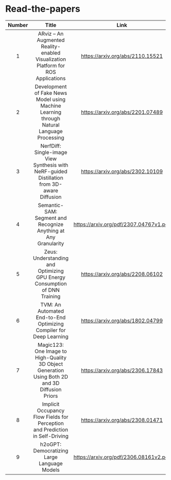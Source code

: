 # Read-the-papers

|Number|Title|Link|
|:---:|:---:|:---:|
|1|ARviz – An Augmented Reality-enabled Visualization Platform for ROS Applications|https://arxiv.org/abs/2110.15521|
|2|Development of Fake News Model using Machine Learning through Natural Language Processing|https://arxiv.org/abs/2201.07489|
|3|NerfDiff: Single-image View Synthesis with NeRF-guided Distillation from 3D-aware Diffusion|https://arxiv.org/abs/2302.10109|
|4|Semantic-SAM: Segment and Recognize Anything at Any Granularity|https://arxiv.org/pdf/2307.04767v1.pdf|
|5|Zeus: Understanding and Optimizing GPU Energy Consumption of DNN Training|https://arxiv.org/abs/2208.06102|
|6|TVM: An Automated End-to-End Optimizing Compiler for Deep Learning|https://arxiv.org/abs/1802.04799|
|7|Magic123: One Image to High-Quality 3D Object Generation Using Both 2D and 3D Diffusion Priors|https://arxiv.org/abs/2306.17843|
|8|Implicit Occupancy Flow Fields for Perception and Prediction in Self-Driving|https://arxiv.org/abs/2308.01471|
|9|h2oGPT: Democratizing Large Language Models|https://arxiv.org/pdf/2306.08161v2.pdf|

